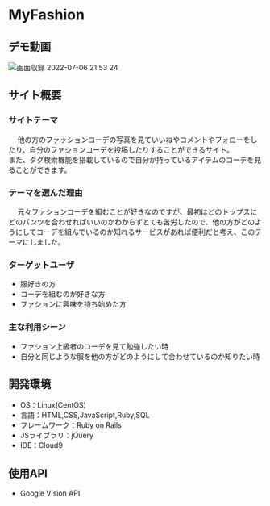 # MyFashion

## デモ動画
![画面収録 2022-07-06 21 53 24](https://user-images.githubusercontent.com/102857120/177558750-4273073d-1d6f-41c4-be99-e6620ad7e525.gif)

## サイト概要
### サイトテーマ
&emsp; 他の方のファッションコーデの写真を見ていいねやコメントやフォローをしたり、自分のファションコーデを投稿したりすることができるサイト。<br>
       また、タグ検索機能を搭載しているので自分が持っているアイテムのコーデを見ることができます。

### テーマを選んだ理由
&emsp; 元々ファションコーデを組むことが好きなのですが、最初はどのトップスにどのパンツを合わせればいいのかわからずとても苦労したので、他の方がどのようにしてコーデを組んでいるのか知れるサービスがあれば便利だと考え、このテーマにしました。

### ターゲットユーザ
- 服好きの方
- コーデを組むのが好きな方
- ファションに興味を持ち始めた方

### 主な利用シーン
- ファション上級者のコーデを見て勉強したい時
- 自分と同じような服を他の方がどのようにして合わせているのか知りたい時

## 開発環境
- OS：Linux(CentOS)
- 言語：HTML,CSS,JavaScript,Ruby,SQL
- フレームワーク：Ruby on Rails
- JSライブラリ：jQuery
- IDE：Cloud9

## 使用API
- Google Vision API